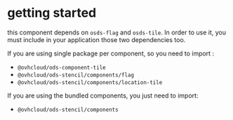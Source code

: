 # getting started

this component depends on `osds-flag` and `osds-tile`.
In order to use it, you must include in your application those two dependencies too.

If you are using single package per component, so you need to import :
- `@ovhcloud/ods-component-tile`
- `@ovhcloud/ods-stencil/components/flag`
- `@ovhcloud/ods-stencil/components/location-tile`

If you are using the bundled components, you just need to import:
- `@ovhcloud/ods-stencil/components`